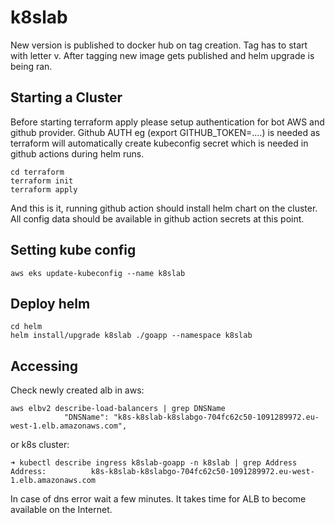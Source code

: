 # k8slab

New version is published to docker hub on tag creation. Tag has to start with letter v. After tagging new image gets published and helm upgrade is being ran.


## Starting a Cluster

Before starting terraform apply please setup authentication for bot AWS and github provider. Github AUTH eg (export GITHUB_TOKEN=....) is needed as terraform will automatically create kubeconfig secret which is needed in github actions during helm runs.


```
cd terraform
terraform init
terraform apply
```

And this is it, running github action should install helm chart on the cluster. All config data should be available in github action secrets at this point. 




## Setting kube config

```
aws eks update-kubeconfig --name k8slab
```

## Deploy helm

```
cd helm
helm install/upgrade k8slab ./goapp --namespace k8slab
```

## Accessing

Check newly created alb in aws:

```
aws elbv2 describe-load-balancers | grep DNSName                       
            "DNSName": "k8s-k8slab-k8slabgo-704fc62c50-1091289972.eu-west-1.elb.amazonaws.com",
```

or k8s cluster:

```
➜ kubectl describe ingress k8slab-goapp -n k8slab | grep Address
Address:          k8s-k8slab-k8slabgo-704fc62c50-1091289972.eu-west-1.elb.amazonaws.com
```

In case of dns error wait a few minutes. It takes time for ALB to become available on the Internet.


